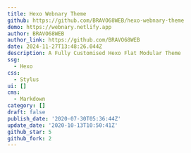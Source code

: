 ```yaml
---
title: Hexo Webnary Theme
github: https://github.com/BRAVO68WEB/hexo-webnary-theme
demo: https://webnary.netlify.app
author: BRAVO68WEB
author_link: https://github.com/BRAVO68WEB
date: 2024-11-27T13:48:26.044Z
description: A Fully Customised Hexo Flat Modular Theme
ssg:
  - Hexo
css:
  - Stylus
ui: []
cms:
  - Markdown
category: []
draft: false
publish_date: '2020-07-30T05:36:44Z'
update_date: '2020-10-13T10:50:41Z'
github_star: 5
github_fork: 2
---
```


